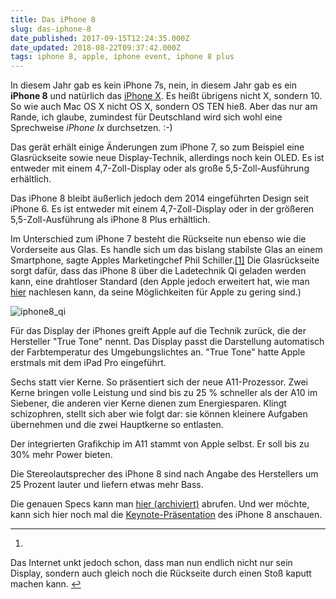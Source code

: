 ```yaml
---
title: Das iPhone 8
slug: das-iphone-8
date_published: 2017-09-15T12:24:35.000Z
date_updated: 2018-08-22T09:37:42.000Z
tags: iphone 8, apple, iphone event, iphone 8 plus
---
```


In diesem Jahr gab es kein iPhone 7s, nein, in diesem Jahr gab es ein **iPhone 8** und natürlich das [iPhone X](__GHOST_URL__/das-war-der-september-iphone-event-2017/). Es heißt übrigens nicht X, sondern 10. So wie auch Mac OS X nicht OS X, sondern OS TEN hieß. Aber das nur am Rande, ich glaube, zumindest für Deutschland wird sich wohl eine Sprechweise *iPhone Ix* durchsetzen. :-) 

Das gerät erhält einige Änderungen zum iPhone 7, so zum Beispiel eine Glasrückseite sowie neue Display-Technik, allerdings noch kein OLED. Es ist entweder mit einem 4,7-Zoll-Display oder als große 5,5-Zoll-Ausführung erhältlich.

Das iPhone 8 bleibt äußerlich jedoch dem 2014 eingeführten Design seit iPhone 6. Es ist entweder mit einem 4,7-Zoll-Display oder in der größeren 5,5-Zoll-Ausführung als iPhone 8 Plus erhältlich.

Im Unterschied zum iPhone 7 besteht die Rückseite nun ebenso wie die Vorderseite aus Glas. Es handle sich um das bislang stabilste Glas an einem Smartphone, sagte Apples Marketingchef Phil Schiller.[[1]](#fn1) Die Glasrückseite sorgt dafür, dass das iPhone 8 über die Ladetechnik Qi geladen werden kann, eine drahtloser Standard (den Apple jedoch erweitert hat, wie man [hier](https://www.golem.de/news/noch-kein-standard-proprietaere-airpower-matte-fuer-mehrere-apple-geraete-1709-130016.html) nachlesen kann, da seine Möglichkeiten für Apple zu gering sind.)

![iphone8_qi](__GHOST_URL__/content/images/2017/09/iphone8_qi.JPG)

Für das Display der iPhones greift Apple auf die Technik zurück, die der Hersteller "True Tone" nennt. Das Display passt die Darstellung automatisch der Farbtemperatur des Umgebungslichtes an. "True Tone" hatte Apple erstmals mit dem iPad Pro eingeführt.

Sechs statt vier Kerne. So präsentiert sich der neue A11-Prozessor. Zwei Kerne bringen volle Leistung und sind bis zu 25 % schneller als der A10 im Siebener, die anderen vier Kerne dienen zum Energiesparen. Klingt schizophren, stellt sich aber wie folgt dar: sie können kleinere Aufgaben übernehmen und die zwei Hauptkerne so entlasten.

Der integrierten Grafikchip im A11 stammt von Apple selbst. Er soll bis zu 30% mehr Power bieten.

Die Stereolautsprecher des iPhone 8 sind nach Angabe des Herstellers um 25 Prozent lauter und liefern etwas mehr Bass.

Die genauen Specs kann man [hier (archiviert)](http://web.archive.org/web/20170916225205/https://www.apple.com/de/iphone-8/specs/) abrufen. Und wer möchte, kann sich hier noch mal die [Keynote-Präsentation](https://www.apple.com/de/apple-events/september-2017/) des iPhone 8 anschauen.

---

1. 
Das Internet unkt jedoch schon, dass man nun endlich nicht nur sein Display, sondern auch gleich noch die Rückseite durch einen Stoß kaputt machen kann. [↩︎](#fnref1)
